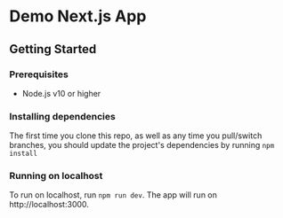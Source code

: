 # Demo Next.js App

## Getting Started

### Prerequisites

* Node.js v10 or higher

### Installing dependencies

The first time you clone this repo, as well as any time you pull/switch branches, you should update the project's
dependencies by running `npm install`

### Running on localhost

To run on localhost, run `npm run dev`. The app will run on http://localhost:3000.
